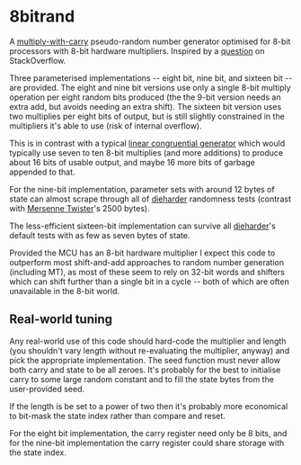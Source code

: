 8bitrand
========
A [multiply-with-carry][mwc] pseudo-random number generator optimised for 8-bit
processors with 8-bit hardware multipliers.  Inspired by a [question][] on
StackOverflow.

Three parameterised implementations -- eight bit, nine bit, and sixteen bit --
are provided.  The eight and nine bit versions use only a single 8-bit multiply
operation per eight random bits produced (the the 9-bit version needs an extra
add, but avoids needing an extra shift).  The sixteen bit version uses two
multiplies per eight bits of output, but is still slightly constrained in the
multipliers it's able to use (risk of internal overflow).

This is in contrast with a typical [linear congruential generator][lcg] which
would typically use seven to ten 8-bit multiplies (and more additions) to
produce about 16 bits of usable output, and maybe 16 more bits of garbage
appended to that.

For the nine-bit implementation, parameter sets with around 12 bytes of state
can almost scrape through all of [dieharder][] randomness tests (contrast with
[Mersenne Twister][mt]'s 2500 bytes).

The less-efficient sixteen-bit implementation can survive all [dieharder][]'s
default tests with as few as seven bytes of state.

Provided the MCU has an 8-bit hardware multiplier I expect this code to
outperform most shift-and-add approaches to random number generation (including
MT), as most of these seem to rely on 32-bit words and shifters which can shift
further than a single bit in a cycle -- both of which are often unavailable in
the 8-bit world.

Real-world tuning
-----------------
Any real-world use of this code should hard-code the multiplier and length (you
shouldn't vary length without re-evaluating the multiplier, anyway) and pick
the appropriate implementation.  The seed function must never allow both carry
and state to be all zeroes.  It's probably for the best to initialise carry to
some large random constant and to fill the state bytes from the user-provided
seed.

If the length is be set to a power of two then it's probably more economical to
bit-mask the state index rather than compare and reset.

For the eight bit implementation, the carry register need only be 8 bits, and
for the nine-bit implementation the carry register could share storage with the
state index.

[question]: http://stackoverflow.com/q/16746971/2417578
[mwc]: http://en.wikipedia.org/wiki/Multiply_with_Carry
[lcg]: http://en.wikipedia.org/wiki/Linear_congruential_generator
[dieharder]: http://www.phy.duke.edu/~rgb/General/dieharder.php
[mt]: http://www.math.sci.hiroshima-u.ac.jp/~m-mat/MT/emt.html
